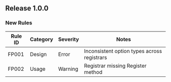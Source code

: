 ## Release 1.0.0

### New Rules

 Rule ID | Category | Severity | Notes                                       
---------|----------|----------|---------------------------------------------
 FP001   | Design   | Error    | Inconsistent option types across registrars 
 FP002   | Usage    | Warning  | Registrar missing Register method           